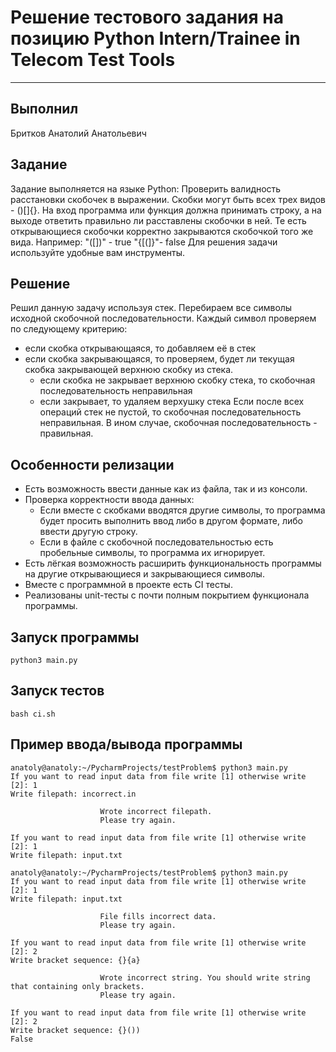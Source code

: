 # Решение тестового задания на позицию Python Intern/Trainee in Telecom Test Tools
_________________
## Выполнил
Бритков Анатолий Анатольевич
## Задание
Задание выполняется на языке Python:
Проверить валидность расстановки скобочек в выражении. Скобки могут быть всех трех видов - ()[]{}.
На вход программа или функция должна принимать строку, а на выходе ответить правильно ли расставлены скобочки в ней.
Те есть открывающиеся скобочки корректно закрываются скобочкой того же вида.
Например:
"([])" - true
"{[(]}"- false
Для решения задачи используйте удобные вам инструменты.
## Решение
Решил данную задачу используя стек. Перебираем все символы исходной скобочной последовательности. 
Каждый символ проверяем по следующему критерию: 
- если скобка открывающаяся, то добавляем её в стек
- если скобка закрывающаяся, то проверяем, будет ли текущая скобка закрывающей верхнюю скобку из стека.
  - если скобка не закрывает верхнюю скобку стека, то скобочная последовательность неправильная
  - если закрывает, то удаляем верхушку стека
Если после всех операций стек не пустой, то скобочная последовательность неправильная.
В ином случае, скобочная последовательность - правильная.

## Особенности релизации
- Есть возможность ввести данные как из файла, так и из консоли.
- Проверка корректности ввода данных:
  - Если вместе с скобками вводятся другие символы, то программа будет просить выполнить ввод либо в другом формате, либо ввести другую строку.
  - Если в файле с скобочной последовательностью есть пробельные символы, то программа их игнорирует.
- Есть лёгкая возможность расширить функциональность программы на другие открывающиеся и закрывающиеся символы.
- Вместе с программной в проекте есть CI тесты.
- Реализованы unit-тесты с почти полным покрытием функционала программы.

## Запуск программы
```
python3 main.py
```

## Запуск тестов
```
bash ci.sh
```

## Пример ввода/вывода программы
```
anatoly@anatoly:~/PycharmProjects/testProblem$ python3 main.py
If you want to read input data from file write [1] otherwise write [2]: 1
Write filepath: incorrect.in

                    Wrote incorrect filepath.
                    Please try again.
                    
If you want to read input data from file write [1] otherwise write [2]: 1
Write filepath: input.txt
```
```
anatoly@anatoly:~/PycharmProjects/testProblem$ python3 main.py
If you want to read input data from file write [1] otherwise write [2]: 1
Write filepath: input.txt

                    File fills incorrect data.
                    Please try again.
                    
If you want to read input data from file write [1] otherwise write [2]: 2
Write bracket sequence: {}{a}

                    Wrote incorrect string. You should write string that containing only brackets.
                    Please try again.
                    
If you want to read input data from file write [1] otherwise write [2]: 2
Write bracket sequence: {}())
False
```